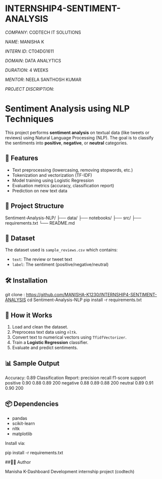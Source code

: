 # INTERNSHIP4-SENTIMENT-ANALYSIS

*COMPANY*: CODTECH IT SOLUTIONS

*NAME*: MANISHA K

*INTERN ID*: CT04DG1611

*DOMAIN*: DATA ANALYTICS

*DURATION*: 4 WEEKS

*MENTOR*: NEELA SANTHOSH KUMAR

*PROJECT DISCRIPTION*:

# Sentiment Analysis using NLP Techniques

This project performs **sentiment analysis** on textual data (like tweets or reviews) using Natural Language Processing (NLP). The goal is to classify the sentiments into **positive**, **negative**, or **neutral** categories.

## 🚀 Features

- Text preprocessing (lowercasing, removing stopwords, etc.)
- Tokenization and vectorization (TF-IDF)
- Model training using Logistic Regression
- Evaluation metrics (accuracy, classification report)
- Prediction on new text data

## 📁 Project Structure

Sentiment-Analysis-NLP/
├── data/
├── notebooks/
├── src/
├── requirements.txt
└── README.md


## 🧪 Dataset

The dataset used is `sample_reviews.csv` which contains:
- `text`: The review or tweet text
- `label`: The sentiment (positive/negative/neutral)

## 🛠️ Installation

git clone : https://github.com/MANISHA-K1230/INTERNSHIP4-SENTIMENT-ANALYSIS
cd Sentiment-Analysis-NLP
pip install -r requirements.txt

## 🧠 How it Works

1. Load and clean the dataset.
2. Preprocess text data using `nltk`.
3. Convert text to numerical vectors using `TfidfVectorizer`.
4. Train a **Logistic Regression** classifier.
5. Evaluate and predict sentiments.

## 📊 Sample Output

Accuracy: 0.89
Classification Report:
              precision    recall  f1-score   support
    positive       0.90      0.88      0.89       200
    negative       0.88      0.89      0.88       200
     neutral       0.89      0.91      0.90       200

## 📦 Dependencies

- pandas
- scikit-learn
- nltk
- matplotlib

Install via:

pip install -r requirements.txt

##👩‍💻 Author

Manisha K-Dashboard Development internship project (codtech)
